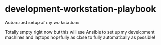 # development-workstation-playbook
Automated setup of my workstations

Totally empty right now but this will use Ansible to set up my development machines and laptops hopefully as close to fully automatically as possible!
